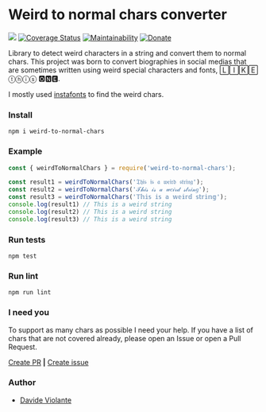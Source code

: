 # Weird to normal chars converter
[![](https://github.com/davideviolante/weird-to-normal-chars/workflows/Node.js%20CI/badge.svg)](https://github.com/DavideViolante/weird-to-normal-chars/actions?query=workflow%3A"Node.js+CI") [![Coverage Status](https://coveralls.io/repos/github/DavideViolante/weird-to-normal-chars/badge.svg?branch=master)](https://coveralls.io/github/DavideViolante/weird-to-normal-chars?branch=master) [![Maintainability](https://api.codeclimate.com/v1/badges/3ab3883e9e0d7faf561d/maintainability)](https://codeclimate.com/github/DavideViolante/weird-to-normal-chars/maintainability) [![Donate](https://img.shields.io/badge/paypal-donate-179BD7.svg)](https://www.paypal.me/dviolante)

Library to detect weird characters in a string and convert them to normal chars. This project was born to convert biographies in social medias that are sometimes written using weird special characters and fonts, 🄻🄸🄺🄴 ⓣⓗⓘⓢ 🅾🅽🅴.

I mostly used [instafonts](https://instafonts.io "instafonts.io") to find the weird chars.

### Install
```
npm i weird-to-normal-chars
```

### Example
```javascript
const { weirdToNormalChars } = require('weird-to-normal-chars');

const result1 = weirdToNormalChars('𝔗𝔥𝔦𝔰 𝔦𝔰 𝔞 𝔴𝔢𝔦𝔯𝔡 𝔰𝔱𝔯𝔦𝔫𝔤');
const result2 = weirdToNormalChars('𝒯𝒽𝒾𝓈 𝒾𝓈 𝒶 𝓌𝑒𝒾𝓇𝒹 𝓈𝓉𝓇𝒾𝓃𝑔');
const result3 = weirdToNormalChars('𝕋𝕙𝕚𝕤 𝕚𝕤 𝕒 𝕨𝕖𝕚𝕣𝕕 𝕤𝕥𝕣𝕚𝕟𝕘');
console.log(result1) // This is a weird string
console.log(result2) // This is a weird string
console.log(result3) // This is a weird string
```

### Run tests
```
npm test
```

### Run lint
```
npm run lint
```

### I need you
To support as many chars as possible I need your help. If you have a list of chars that are not covered already, please open an Issue or open a Pull Request.

[Create PR](https://github.com/DavideViolante/weird-to-normal-chars/compare "Create Pull request") **|** [Create issue](https://github.com/DavideViolante/weird-to-normal-chars/issues/new "Create Issue")

### Author
- [Davide Violante](https://github.com/DavideViolante/ "Davide Violante")
